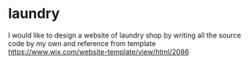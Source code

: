 # laundry
I would like to design a website of laundry shop by writing all the source code by my own and reference from template
https://www.wix.com/website-template/view/html/2086

